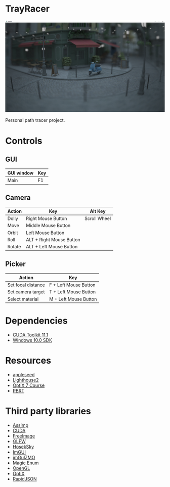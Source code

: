 # TrayRacer

![Bistro](Screenshots/bistro.png)

Personal path tracer project.

# Controls

## GUI
| GUI window | Key |
|----|----|
| Main | F1 |

## Camera
| Action | Key | Alt Key |
|----|----|----|
| Dolly | Right Mouse Button | Scroll Wheel |
| Move | Middle Mouse Button ||
| Orbit | Left Mouse Button ||
| Roll | ALT + Right Mouse Button ||
| Rotate | ALT + Left Mouse Button ||

## Picker
| Action | Key |
|----|----|
| Set focal distance | F + Left Mouse Button |
| Set camera target | T + Left Mouse Button |
| Select material | M + Left Mouse Button |

# Dependencies

* [CUDA Toolkit 11.1](https://developer.nvidia.com/cuda-11.1.0-download-archive)
* [Windows 10.0 SDK](https://developer.microsoft.com/en-us/windows/downloads/windows-10-sdk/)

# Resources

* [appleseed](https://github.com/appleseedhq/appleseed)
* [Lighthouse2](https://github.com/jbikker/lighthouse2)
* [OptiX 7 Course](https://github.com/ingowald/optix7course)
* [PBRT](https://www.pbrt.org/)

# Third party libraries

* [Assimp](https://www.assimp.org/)
* [CUDA](https://developer.nvidia.com/cuda-toolkit)
* [FreeImage](http://freeimage.sourceforge.net/)
* [GLFW](https://www.glfw.org/)
* [HosekSky](http://cgg.mff.cuni.cz/projects/SkylightModelling/)
* [ImGUI](https://github.com/ocornut/imgui)
* [imGuIZMO](https://github.com/BrutPitt/imGuIZMO.quat)
* [Magic Enum](https://github.com/Neargye/magic_enum)
* [OpenGL](https://www.opengl.org/)
* [OptiX](https://developer.nvidia.com/optix)
* [RapidJSON](https://rapidjson.org/)
